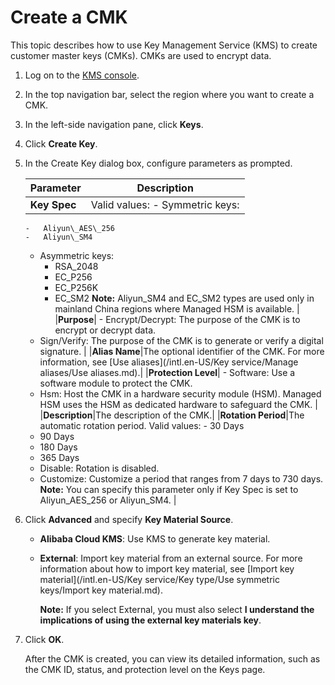 # Create a CMK

This topic describes how to use Key Management Service \(KMS\) to create customer master keys \(CMKs\). CMKs are used to encrypt data.

1.  Log on to the [KMS console](https://kms.console.aliyun.com).

2.  In the top navigation bar, select the region where you want to create a CMK.

3.  In the left-side navigation pane, click **Keys**.

4.  Click **Create Key**.

5.  In the Create Key dialog box, configure parameters as prompted.

    |Parameter|Description|
    |---------|-----------|
    |**Key Spec**|Valid values:    -   Symmetric keys:
        -   Aliyun\_AES\_256
        -   Aliyun\_SM4
    -   Asymmetric keys:
        -   RSA\_2048
        -   EC\_P256
        -   EC\_P256K
        -   EC\_SM2
**Note:** Aliyun\_SM4 and EC\_SM2 types are used only in mainland China regions where Managed HSM is available. |
    |**Purpose**|    -   Encrypt/Decrypt: The purpose of the CMK is to encrypt or decrypt data.
    -   Sign/Verify: The purpose of the CMK is to generate or verify a digital signature. |
    |**Alias Name**|The optional identifier of the CMK. For more information, see [Use aliases](/intl.en-US/Key service/Manage aliases/Use aliases.md).|
    |**Protection Level**|    -   Software: Use a software module to protect the CMK.
    -   Hsm: Host the CMK in a hardware security module \(HSM\). Managed HSM uses the HSM as dedicated hardware to safeguard the CMK. |
    |**Description**|The description of the CMK.|
    |**Rotation Period**|The automatic rotation period. Valid values:    -   30 Days
    -   90 Days
    -   180 Days
    -   365 Days
    -   Disable: Rotation is disabled.
    -   Customize: Customize a period that ranges from 7 days to 730 days.
**Note:** You can specify this parameter only if Key Spec is set to Aliyun\_AES\_256 or Aliyun\_SM4. |

6.  Click **Advanced** and specify **Key Material Source**.

    -   **Alibaba Cloud KMS**: Use KMS to generate key material.
    -   **External**: Import key material from an external source. For more information about how to import key material, see [Import key material](/intl.en-US/Key service/Key type/Use symmetric keys/Import key material.md).

        **Note:** If you select External, you must also select **I understand the implications of using the external key materials key**.

7.  Click **OK**.

    After the CMK is created, you can view its detailed information, such as the CMK ID, status, and protection level on the Keys page.


